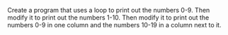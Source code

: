 Create a program that uses a loop to print out the numbers 0-9.
Then modify it to print out the numbers 1-10.
Then modify it to print out the numbers 0-9 in one column and the numbers 10-19 in a column next to it.
